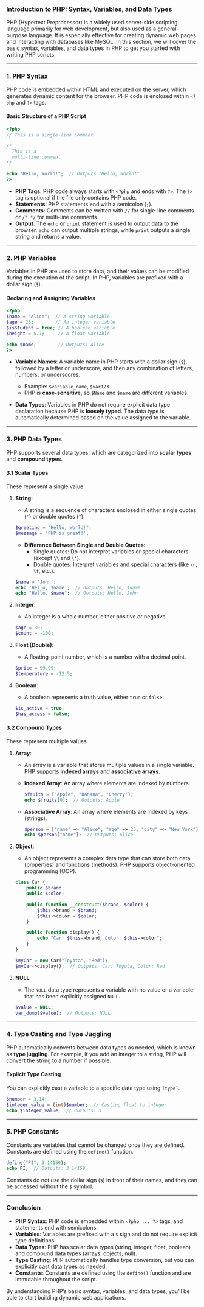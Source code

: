 ### **Introduction to PHP: Syntax, Variables, and Data Types**

PHP (Hypertext Preprocessor) is a widely used server-side scripting language primarily for web development, but also used as a general-purpose language. It is especially effective for creating dynamic web pages and interacting with databases like MySQL. In this section, we will cover the basic syntax, variables, and data types in PHP to get you started with writing PHP scripts.

---

### **1. PHP Syntax**

PHP code is embedded within HTML and executed on the server, which generates dynamic content for the browser. PHP code is enclosed within `<?php` and `?>` tags.

#### **Basic Structure of a PHP Script**

```php
<?php
// This is a single-line comment

/*
  This is a
  multi-line comment
*/

echo "Hello, World!";  // Outputs "Hello, World!"
?>
```

- **PHP Tags**: PHP code always starts with `<?php` and ends with `?>`. The `?>` tag is optional if the file only contains PHP code.
- **Statements**: PHP statements end with a semicolon (`;`).
- **Comments**: Comments can be written with `//` for single-line comments or `/* */` for multi-line comments.
- **Output**: The `echo` or `print` statement is used to output data to the browser. `echo` can output multiple strings, while `print` outputs a single string and returns a value.

---

### **2. PHP Variables**

Variables in PHP are used to store data, and their values can be modified during the execution of the script. In PHP, variables are prefixed with a dollar sign (`$`).

#### **Declaring and Assigning Variables**

```php
<?php
$name = "Alice";  // A string variable
$age = 25;        // An integer variable
$isStudent = true; // A boolean variable
$height = 5.7;     // A float variable

echo $name;        // Outputs: Alice
?>
```

- **Variable Names**: A variable name in PHP starts with a dollar sign (`$`), followed by a letter or underscore, and then any combination of letters, numbers, or underscores.
  - Example: `$variable_name`, `$var123`.
  - PHP is **case-sensitive**, so `$Name` and `$name` are different variables.

- **Data Types**: Variables in PHP do not require explicit data type declaration because PHP is **loosely typed**. The data type is automatically determined based on the value assigned to the variable.

---

### **3. PHP Data Types**

PHP supports several data types, which are categorized into **scalar types** and **compound types**.

#### **3.1 Scalar Types**
These represent a single value.

1. **String**:
   - A string is a sequence of characters enclosed in either single quotes (`'`) or double quotes (`"`).
   
   ```php
   $greeting = "Hello, World!";
   $message = 'PHP is great!';
   ```

   - **Difference Between Single and Double Quotes**:
     - Single quotes: Do not interpret variables or special characters (except `\\` and `\'`).
     - Double quotes: Interpret variables and special characters (like `\n`, `\t`, etc.).

   ```php
   $name = 'John';
   echo 'Hello, $name';  // Outputs: Hello, $name
   echo "Hello, $name";  // Outputs: Hello, John
   ```

2. **Integer**:
   - An integer is a whole number, either positive or negative.
   
   ```php
   $age = 30;
   $count = -100;
   ```

3. **Float (Double)**:
   - A floating-point number, which is a number with a decimal point.
   
   ```php
   $price = 99.99;
   $temperature = -12.5;
   ```

4. **Boolean**:
   - A boolean represents a truth value, either `true` or `false`.
   
   ```php
   $is_active = true;
   $has_access = false;
   ```

#### **3.2 Compound Types**
These represent multiple values.

1. **Array**:
   - An array is a variable that stores multiple values in a single variable. PHP supports **indexed arrays** and **associative arrays**.

   - **Indexed Array**: An array where elements are indexed by numbers.
     ```php
     $fruits = ["Apple", "Banana", "Cherry"];
     echo $fruits[0];  // Outputs: Apple
     ```

   - **Associative Array**: An array where elements are indexed by keys (strings).
     ```php
     $person = ["name" => "Alice", "age" => 25, "city" => "New York"];
     echo $person["name"];  // Outputs: Alice
     ```

2. **Object**:
   - An object represents a complex data type that can store both data (properties) and functions (methods). PHP supports object-oriented programming (OOP).
   
   ```php
   class Car {
       public $brand;
       public $color;

       public function __construct($brand, $color) {
           $this->brand = $brand;
           $this->color = $color;
       }

       public function display() {
           echo "Car: $this->brand, Color: $this->color";
       }
   }

   $myCar = new Car("Toyota", "Red");
   $myCar->display();  // Outputs: Car: Toyota, Color: Red
   ```

3. **NULL**:
   - The `NULL` data type represents a variable with no value or a variable that has been explicitly assigned `NULL`.
   
   ```php
   $value = NULL;
   var_dump($value);  // Outputs: NULL
   ```

---

### **4. Type Casting and Type Juggling**

PHP automatically converts between data types as needed, which is known as **type juggling**. For example, if you add an integer to a string, PHP will convert the string to a number if possible.

#### **Explicit Type Casting**
You can explicitly cast a variable to a specific data type using `(type)`.

```php
$number = 3.14;
$integer_value = (int)$number;  // Casting float to integer
echo $integer_value;  // Outputs: 3
```

---

### **5. PHP Constants**

Constants are variables that cannot be changed once they are defined. Constants are defined using the `define()` function.

```php
define("PI", 3.14159);
echo PI;  // Outputs: 3.14159
```

Constants do not use the dollar sign (`$`) in front of their names, and they can be accessed without the `$` symbol.

---

### **Conclusion**

- **PHP Syntax**: PHP code is embedded within `<?php ... ?>` tags, and statements end with semicolons.
- **Variables**: Variables are prefixed with a `$` sign and do not require explicit type definitions.
- **Data Types**: PHP has scalar data types (string, integer, float, boolean) and compound data types (arrays, objects, null).
- **Type Casting**: PHP automatically handles type conversion, but you can explicitly cast data types as needed.
- **Constants**: Constants are defined using the `define()` function and are immutable throughout the script.

By understanding PHP’s basic syntax, variables, and data types, you’ll be able to start building dynamic web applications.
